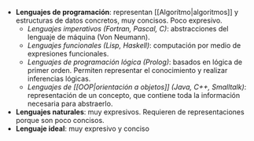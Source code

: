 * **Lenguajes de programación**: representan [[Algorítmo|algoritmos]] y estructuras de datos concretos, muy concisos. Poco expresivo.
	* *Lenguajes imperativos (Fortran, Pascal, C)*: abstracciones del lenguaje de máquina (Von Neumann).
	* *Lenguajes funcionales (Lisp, Haskell)*: computación por medio de expresiones funcionales.
	* *Lenguajes de programación lógica (Prolog)*: basados en lógica de primer orden. Permiten representar el conocimiento y realizar inferencias lógicas.
	* *Lenguajes de [[OOP|orientación a objetos]] (Java, C++, Smalltalk)*: representación de un concepto, que contiene toda la información necesaria para abstraerlo.
* **Lenguajes naturales**: muy expresivos. Requieren de representaciones porque son poco concisos.
* **Lenguaje ideal**: muy expresivo y conciso